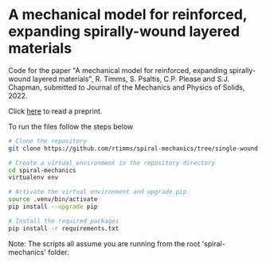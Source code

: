 # A mechanical model for reinforced, expanding spirally-wound layered materials

Code for the paper "A mechanical model for reinforced, expanding spirally-wound layered materials", R. Timms, S. Psaltis, C.P. Please and S.J. Chapman, submitted to Journal of the Mechanics and Physics of Solids, 2022. 

Click [here](https://www.google.com/url?q=https%3A%2F%2Fpapers.ssrn.com%2Fsol3%2Fpapers.cfm%3Fabstract_id%3D4203825&sa=D&sntz=1&usg=AOvVaw1AQJ4_mbEhKUluZoca4KTS) to read a preprint.

To run the files follow the steps below
```bash
# Clone the repository
git clone https://github.com/rtimms/spiral-mechanics/tree/single-wound

# Create a virtual environment in the repository directory
cd spiral-mechanics
virtualenv env

# Activate the virtual environment and upgrade pip
source .venv/bin/activate
pip install --upgrade pip

# Install the required packages
pip install -r requirements.txt
```

Note: The scripts all assume you are running from the root 'spiral-mechanics' folder.
